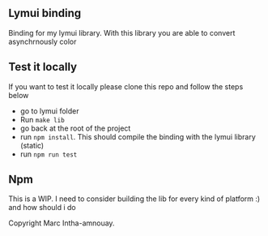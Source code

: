 ## Lymui binding

Binding for my lymui library.
With this library you are able to convert asynchrnously color

## Test it locally

If you want to test it locally please clone this repo and follow the steps below

- go to lymui folder
- Run ```make lib```
- go back at the root of the project
- run ```npm install```. This should compile the binding with the lymui library (static)
- run ```npm run test```

## Npm

This is a WIP. I need to consider building the lib for every kind of platform :) and how should i do

Copyright Marc Intha-amnouay.